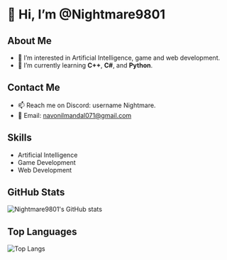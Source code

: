 # 👋 Hi, I’m @Nightmare9801

## About Me
- 👀 I’m interested in Artificial Intelligence, game and web development.
- 🌱 I’m currently learning **C++**, **C#**, and **Python**.

## Contact Me
- 📫 Reach me on Discord: username Nightmare.
- 📧 Email: navonilmandal071@gmail.com

## Skills
- Artificial Intelligence
- Game Development
- Web Development

<!--
## Projects
- Project 1: [Project Name](link)
- Project 2: [Project Name](link)
- Project 3: [Project Name](link)
--->

## GitHub Stats
![Nightmare9801's GitHub stats](https://github-readme-stats.vercel.app/api?username=Nightmare9801&show_icons=true&theme=dark)

## Top Languages
![Top Langs](https://github-readme-stats.vercel.app/api/top-langs/?username=Nightmare9801&layout=compact&theme=dark)

<!---
Nightmare9801/Nightmare9801 is a ✨ special ✨ repository because its `README.md` (this file) appears on your GitHub profile.
You can click the Preview link to take a look at your changes.
--->
